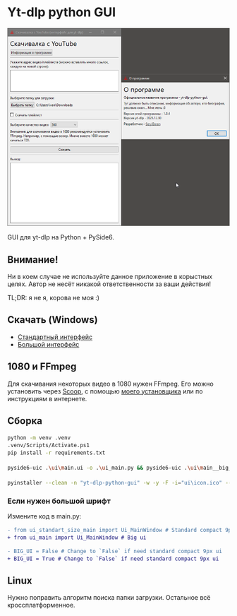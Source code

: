 # Yt-dlp python GUI

![screenshot](readme_images/screenshot.png)

GUI для yt-dlp на Python + PySide6.

## Внимание!

Ни в коем случае не используйте данное приложение в корыстных целях. Автор не несёт никакой ответственности за ваши действия!

TL;DR: я не я, корова не моя :)

## Скачать (Windows)

- [Стандартный интерфейс](https://github.com/SeryiBaran/yt-dlp-python-gui/releases/latest/download/yt-dlp-python-gui.exe)
- [Большой интерфейс](https://github.com/SeryiBaran/yt-dlp-python-gui/releases/latest/download/yt-dlp-python-gui__big_ui.exe)

## 1080 и FFmpeg

Для скачивания некоторых видео в 1080 нужен FFmpeg. Его можно установить через [Scoop](https://scoop.sh), с помощью [моего установщика](https://github.com/SeryiBaran/ffmpeg_installer) или по инструкциям в интернете.

## Сборка

```bash
python -m venv .venv
.venv/Scripts/Activate.ps1
pip install -r requirements.txt

pyside6-uic .\ui\main.ui -o .\ui_main.py && pyside6-uic .\ui\main__big_ui.ui -o .\ui_main__big_ui.py && pyside6-uic .\ui\about.ui -o .\ui_about.py

pyinstaller --clean -n "yt-dlp-python-gui" -w -y -F -i="ui\icon.ico" --add-data="ui\icon.ico:ui" .\main.py
```

### Если нужен большой шрифт

Измените код в main.py:

```diff
- from ui_standart_size_main import Ui_MainWindow # Standard compact 9px ui
+ from ui_main import Ui_MainWindow # Big ui
```

```diff
- BIG_UI = False # Change to `False` if need standard compact 9px ui
+ BIG_UI = True # Change to `False` if need standard compact 9px ui
```

## Linux

Нужно поправить алгоритм поиска папки загрузки. Остальное всё кроссплатформенное.
